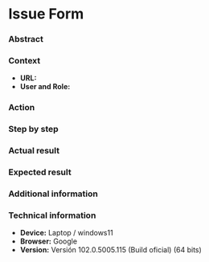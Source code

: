# Issue Form

### Abstract

### Context

- **URL:**
- **User and Role:**

### Action

### Step by step

### Actual result

### Expected result

### Additional information

### Technical information

- **Device:** Laptop / windows11
- **Browser:** Google
- **Version:** Versión 102.0.5005.115 (Build oficial) (64 bits)
